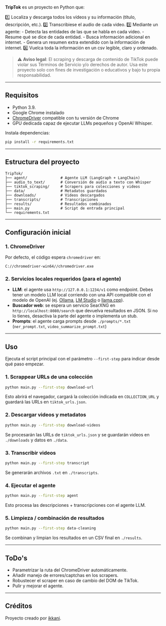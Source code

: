 **TripTok** es un proyecto en Python que:

1️⃣ Localiza y descarga todos los vídeos y su información (título, descripción, etc.).
2️⃣ Transcribiese el audio de cada video.
3️⃣ Mediante un agente:
	- Detecta las entidades de las que se habla en cada video.
	- Resume qué se dice de cada entidad.
	- Busca información adicional en internet.
	- Genera un resumen extra extendido con la información de internet.
4️⃣ Vuelca toda la información en un csv legible, claro y ordenado.

> ⚠️ **Aviso legal**: El scraping y descarga de contenido de TikTok puede violar sus Términos de Servicio y/o derechos de autor. Usa este proyecto solo con fines de investigación o educativos y bajo tu propia responsabilidad.

---

## Requisitos

* Python 3.9.
* Google Chrome instalado
* [ChromeDriver](https://chromedriver.chromium.org/) compatible con tu versión de Chrome
* GPU dedicada capaz de ejecutar LLMs pequeños y OpenAI Whisper.

Instala dependencias:

```bash
pip install -r requirements.txt
```

---

## Estructura del proyecto

```
TripTok/
├── agent/               # Agente LLM (LangGraph + LangChain)
├── audio_to_text/       # Conversión de audio a texto con Whisper
├── tiktok_scraping/     # Scrapers para colecciones y videos
├── data/                # Metadatos guardados
├── downloads/           # Videos descargados
├── transcripts/         # Transcripciones
├── results/             # Resultados combinados
├── main.py              # Script de entrada principal
└── requirements.txt
```

---

## Configuración inicial

### 1. ChromeDriver

Por defecto, el código espera `chromedriver` en:

```
C://chromedriver-win64//chromedriver.exe
```

### 2. Servicios locales requeridos (para el agente)

* **LLM**: el agente usa `http://127.0.0.1:1234/v1` como endpoint. Debes tener un modelo LLM local corriendo con una API compatible con el modelo de OpenAI (ej. [Ollama](https://ollama.ai), [LM Studio](https://lmstudio.ai) o [llama.cpp](https://github.com/ggml-org/llama.cpp)).
* **Buscador web**: se espera un servicio SearXNG en `http://localhost:8080/search` que devuelva resultados en JSON. Si no lo tienes, desactiva la parte del agente o implementa un stub.
* **Prompts**: el agente carga prompts desde `./prompts/*.txt` (`ner_prompt.txt`, `video_summarize_prompt.txt`)

---

## Uso

Ejecuta el script principal con el parámetro `--first-step` para indicar desde qué paso empezar.

### 1. Scrappear URLs de una colección

```bash
python main.py --first-step download-url
```

Esto abrirá el navegador, cargará la colección indicada en `COLLECTION_URL` y guardará las URLs en `tiktok_urls.json`.

### 2. Descargar videos y metadatos

```bash
python main.py --first-step download-videos
```

Se procesarán las URLs de `tiktok_urls.json` y se guardarán videos en `./downloads` y datos en `./data`.

### 3. Transcribir videos

```bash
python main.py --first-step transcript
```

Se generarán archivos `.txt` en `./transcripts`.

### 4. Ejecutar el agente

```bash
python main.py --first-step agent
```

Esto procesa las descripciones + transcripciones con el agente LLM.

### 5. Limpieza / combinación de resultados

```bash
python main.py --first-step data-cleaning
```

Se combinan y limpian los resultados en un CSV final en `./results`.

---

## ToDo's

* Parametrizar la ruta del ChromeDriver automáticamente.
* Añadir manejo de errores/captchas en los scrapers.
* Robustecer el scraper en caso de cambio del DOM de TikTok.
* Pulir y mejorar el agente.

---

## Créditos

Proyecto creado por [ikkani](https://github.com/ikkani).